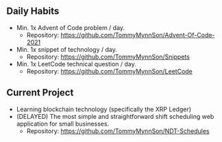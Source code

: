 ## Daily Habits
- Min. 1x Advent of Code problem / day.
  - Repository: https://github.com/TommyMynnSon/Advent-Of-Code-2021
- Min. 1x snippet of technology / day.
  - Repository: https://github.com/TommyMynnSon/Snippets
- Min. 1x LeetCode technical question / day.
  - Repository: https://github.com/TommyMynnSon/LeetCode

## Current Project
- Learning blockchain technology (specifically the XRP Ledger)
- (DELAYED) The most simple and straightforward shift scheduling web application for small businesses.
  - Repository: https://github.com/TommyMynnSon/NDT-Schedules
